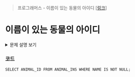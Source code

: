 > 프로그래머스 - 이름이 있는 동물의 아이디 [[링크]()]

# 이름이 있는 동물의 아이디

<details markdown="1">
<summary>문제 설명 보기</summary>
<img src="https://user-images.githubusercontent.com/86038910/185872267-8f8eb3c0-3c0f-4cf5-bbec-4ab4b23690f3.png">
<img src="https://user-images.githubusercontent.com/86038910/185872393-3dc7ac1a-05c5-4f46-b4f4-0875b94b5817.png">
</details>

### 코드
```mysql
SELECT ANIMAL_ID FROM ANIMAL_INS WHERE NAME IS NOT NULL;
```
